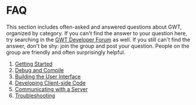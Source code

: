FAQ
===

<p>
This section includes often-asked and answered questions about GWT, organized by category. 
If you can't find the answer to your question here, try searching in the <a href="http://groups.google.com/group/Google-Web-Toolkit">GWT Developer Forum</a> as well. 
If you still can't find the answer, don't be shy: join the group and post your question.
People on the group are friendly and often surprisingly helpful.
</p>

<ol class="toc">
  <li><a href="FAQ_GettingStarted.html">Getting Started</a></li>
  <li><a href="FAQ_DebuggingAndCompiling.html">Debug and Compile</a></li>
  <li><a href="FAQ_UI.html">Building the User Interface</a></li>
  <li><a href="FAQ_Client.html">Developing Client-side Code</a></li>
  <li><a href="FAQ_Server.html">Communicating with a Server</a></li>
  <li><a href="FAQ_Troubleshooting.html">Troubleshooting</a></li>
</ol>

